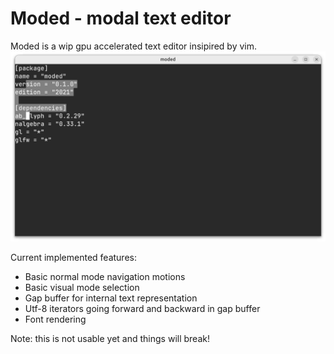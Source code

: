 Moded - modal text editor
=========================

Moded is a wip gpu accelerated text editor insipired by vim.
![picture of the editor](./pic.png)

Current implemented features:
* Basic normal mode navigation motions
* Basic visual mode selection
* Gap buffer for internal text representation
* Utf-8 iterators going forward and backward in gap buffer
* Font rendering

Note: this is not usable yet and things will break!
